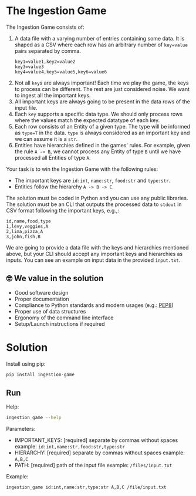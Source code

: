 # The Ingestion Game

The Ingestion Game consists of:
1. A data file with a varying number of entries containing some data. It is shaped as a CSV where each row has
    an arbitrary number of `key=value` pairs separated by comma.
    ```
    key1=value1,key2=value2
    key3=value3
    key4=value4,key5=value5,key6=value6
    ```
2. Not all `key`s are always important! Each time we play the game, the keys to process can be different. The rest
    are just considered noise. We want to ingest all the important keys.
3. All important keys are always going to be present in the data rows of the input file.
4. Each `key` supports a specific data type. We should only process rows where the values match the expected datatype of each key.
5. Each row consists of an Entity of a given type. The type will be informed as `type=T` in the data. `type` is
    always considered as an important key and we can assume it is a `str`.
6. Entities have hierarchies defined in the games' rules. For example, given the rule `A -> B`, we cannot
    process any Entity of type `B` until we have processed all Entities of type `A`.

Your task is to win the Ingestion Game with the following rules:

- The important keys are `id:int`, `name:str`, `food:str` and `type:str`.
- Entities follow the hierarchy `A -> B -> C`.

The solution must be coded in Python and you can use any public libraries. The solution must be an CLI that outputs
the processed data to `stdout` in CSV format following the important keys, e.g.,:

```
id,name,food,type
1,levy,veggies,A
2,lima,pizza,A
3,john,fish,B
```

We are going to provide a data file with the keys and hierarchies mentioned above, but your CLI should accept any
important keys and hierarchies as inputs. You can see an example on input data in the provided `input.txt`.

## 🤓 We value in the solution

- Good software design
- Proper documentation
- Compliance to Python standards and modern usages (e.g.: [PEP8](https://peps.python.org/pep-0008/))
- Proper use of data structures
- Ergonomy of the command line interface
- Setup/Launch instructions if required

# Solution

Install using pip:
```bash
pip install ingestion-game
```

## Run
Help:
```bash
ingestion_game --help
```

Parameters:
- IMPORTANT_KEYS: [required] separate by commas without spaces
  example: ```id:int,name:str,food:str,type:str```
- HIERARCHY: [required] separate by commas without spaces
  example: ```A,B,C```
- PATH: [required] path of the input file
  example: ```/files/input.txt```

Example:
```bash
ingestion_game id:int,name:str,type:str A,B,C /file/input.txt
```
